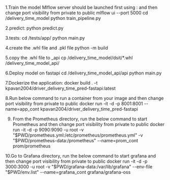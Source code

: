 1.Train the model
Mlflow server should be launched first using : and then change port visibility from private to public
     mlflow ui --port 5000
cd /delivery_time_model
python train_pipeline.py

2.predict:
python predict.py

3.tests:
cd /tests/app/
python main.py

4.create the .whl file and .pkl file
python -m build 

5.copy the .whl file to _api
cp /delivery_time_model/dsit/*.whl /delivery_time_model_api/

6.Deploy model on fastapi
cd /delivery_time_model_api/api
python main.py

7.Dockerize the application:
docker build . -t kpavan2004/driver_delivery_time_pred-fastapi:latest

8.Run below command to run a container from your image and then change port visibility from private to public
docker run -it -d -p 8001:8001 --name=app_cont kpavan2004/driver_delivery_time_pred-fastapi

9. From the Prometheus directory, run the below command to start Prometheus and then change port visibility from private to public
docker run -it -d -p 9090:9090 -u root -v "$PWD/prometheus.yml:/etc/prometheus/prometheus.yml" -v "$PWD/prometheus-data:/prometheus" --name=prom_cont prom/prometheus

10.Go to Grafana directory, run the below command to start grafana and then change port visibility from private to public
 docker run -it -d -p 3000:3000 -u root -v "$PWD/grafana-data:/var/lib/grafana" --env-file "$PWD/env.list" --name=grafana_cont grafana/grafana-oss



